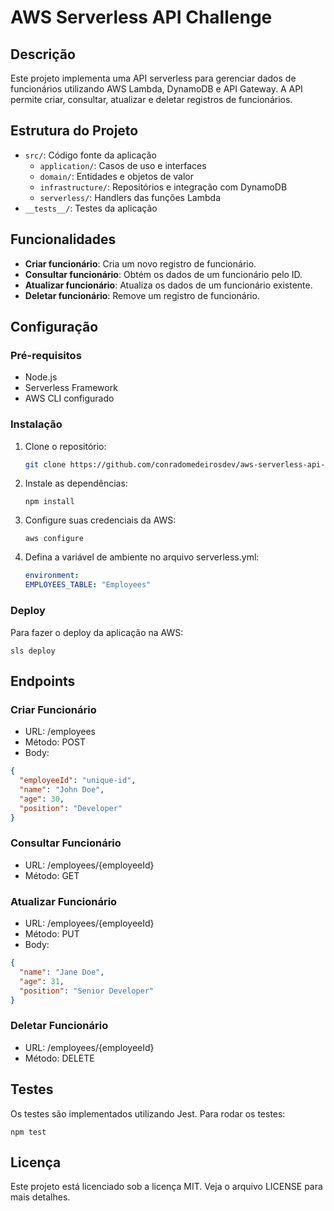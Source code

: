 # AWS Serverless API Challenge

## Descrição
Este projeto implementa uma API serverless para gerenciar dados de funcionários utilizando AWS Lambda, DynamoDB e API Gateway. A API permite criar, consultar, atualizar e deletar registros de funcionários.

## Estrutura do Projeto
- `src/`: Código fonte da aplicação
  - `application/`: Casos de uso e interfaces
  - `domain/`: Entidades e objetos de valor
  - `infrastructure/`: Repositórios e integração com DynamoDB
  - `serverless/`: Handlers das funções Lambda
- `__tests__/`: Testes da aplicação

## Funcionalidades
- **Criar funcionário**: Cria um novo registro de funcionário.
- **Consultar funcionário**: Obtém os dados de um funcionário pelo ID.
- **Atualizar funcionário**: Atualiza os dados de um funcionário existente.
- **Deletar funcionário**: Remove um registro de funcionário.

## Configuração

### Pré-requisitos
- Node.js
- Serverless Framework
- AWS CLI configurado

### Instalação
1. Clone o repositório:
   ```sh
   git clone https://github.com/conradomedeirosdev/aws-serverless-api-challenge.git
2. Instale as dependências:
   ```
   npm install
3. Configure suas credenciais da AWS:
   ```
   aws configure
4. Defina a variável de ambiente no arquivo serverless.yml:
   ```yaml
   environment:
   EMPLOYEES_TABLE: "Employees"
### Deploy
Para fazer o deploy da aplicação na AWS:
```
sls deploy
```
## Endpoints
### Criar Funcionário
- URL: /employees
- Método: POST
- Body:
```json
{
  "employeeId": "unique-id",
  "name": "John Doe",
  "age": 30,
  "position": "Developer"
}
```
### Consultar Funcionário
- URL: /employees/{employeeId}
- Método: GET
### Atualizar Funcionário
- URL: /employees/{employeeId}
- Método: PUT
- Body:
```json
{
  "name": "Jane Doe",
  "age": 31,
  "position": "Senior Developer"
}
```
### Deletar Funcionário
- URL: /employees/{employeeId}
- Método: DELETE
## Testes
Os testes são implementados utilizando Jest. Para rodar os testes:
```
npm test
```

## Licença
Este projeto está licenciado sob a licença MIT. Veja o arquivo LICENSE para mais detalhes.
